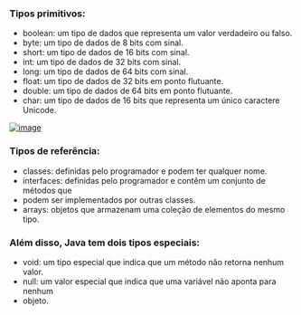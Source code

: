### Tipos primitivos:
 * boolean: um tipo de dados que representa um valor verdadeiro ou falso.
 * byte: um tipo de dados de 8 bits com sinal.
 * short: um tipo de dados de 16 bits com sinal.
 * int: um tipo de dados de 32 bits com sinal.
 * long: um tipo de dados de 64 bits com sinal.
 * float: um tipo de dados de 32 bits em ponto flutuante.
 * double: um tipo de dados de 64 bits em ponto flutuante.
 * char: um tipo de dados de 16 bits que representa um único caractere Unicode.<br>
 
[![image](https://user-images.githubusercontent.com/122856066/235773333-094a23b7-f747-4f17-b0e5-6748690b2d46.png)](https://glysns.gitbook.io/java-basico/sintaxe/variaveis)


### Tipos de referência:
 * classes: definidas pelo programador e podem ter qualquer nome.
 * interfaces: definidas pelo programador e contêm um conjunto de métodos que
 * podem ser implementados por outras classes.
 * arrays: objetos que armazenam uma coleção de elementos do mesmo tipo.<br>

### Além disso, Java tem dois tipos especiais: 
 * void: um tipo especial que indica que um método não retorna nenhum valor.
 * null: um valor especial que indica que uma variável não aponta para nenhum
 * objeto.
